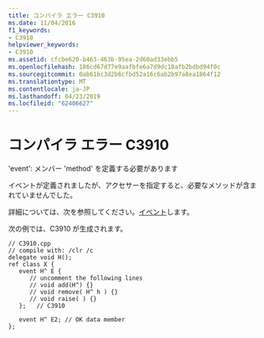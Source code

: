 ```yaml
---
title: コンパイラ エラー C3910
ms.date: 11/04/2016
f1_keywords:
- C3910
helpviewer_keywords:
- C3910
ms.assetid: cfcbe620-b463-463b-95ea-2d60ad33ebb5
ms.openlocfilehash: 186cd67d77e9aafbfe6a7d9dc18afb2bdbd94f0c
ms.sourcegitcommit: 0ab61bc3d2b6cfbd52a16c6ab2b97a8ea1864f12
ms.translationtype: MT
ms.contentlocale: ja-JP
ms.lasthandoff: 04/23/2019
ms.locfileid: "62406627"
---
```

# <a name="compiler-error-c3910"></a>コンパイラ エラー C3910

'event': メンバー 'method' を定義する必要があります

イベントが定義されましたが、アクセサーを指定すると、必要なメソッドが含まれていませんでした。

詳細については、次を参照してください。[イベント](../../extensions/event-cpp-component-extensions.md)します。

次の例では、C3910 が生成されます。

```
// C3910.cpp
// compile with: /clr /c
delegate void H();
ref class X {
   event H^ E {
      // uncomment the following lines
      // void add(H^) {}
      // void remove( H^ h ) {}
      // void raise( ) {}
   };   // C3910

   event H^ E2; // OK data member
};
```